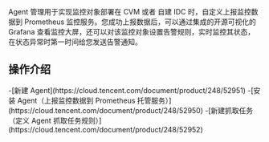 Agent 管理用于实现监控对象部署在 CVM 或者 自建 IDC 时，自定义上报监控数据到 Prometheus 监控服务。您成功上报数据后，可以通过集成的开源可视化的 Grafana 查看监控大屏，还可以对该监控对象设置告警规则，实时监控其状态，在状态异常时第一时间给您发送告警通知。

## 操作介绍

<dx-steps>
-[新建 Agent](https://cloud.tencent.com/document/product/248/52951)
-[安装 Agent（上报监控数据到 Prometheus 托管服务）](https://cloud.tencent.com/document/product/248/52950)
-[新建抓取任务（定义 Agent 抓取任务规则）](https://cloud.tencent.com/document/product/248/52952)
</dx-steps>


